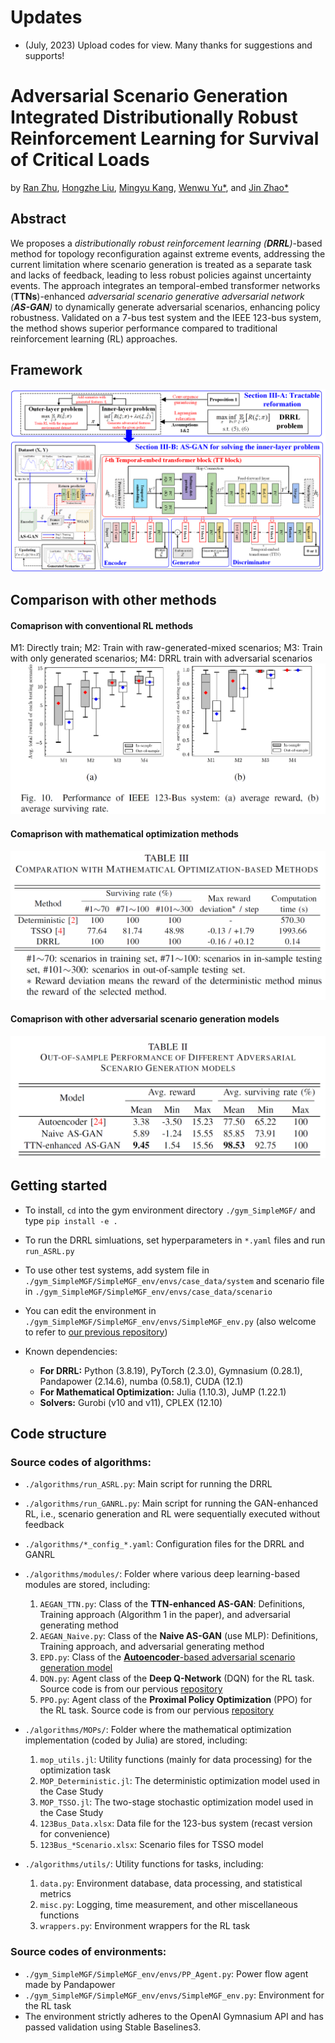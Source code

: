 # Updates

- (July, 2023) Upload codes for view. Many thanks for suggestions and supports!


# Adversarial Scenario Generation Integrated Distributionally Robust Reinforcement Learning for Survival of Critical Loads
by [Ran Zhu](https://scholar.google.com/citations?hl=zh-CN&user=ETHzl_0AAAAJ), [Hongzhe Liu](https://scholar.google.com/citations?hl=zh-CN&user=M6fT730AAAAJ), [Mingyu Kang](https://scholar.google.com/citations?hl=zh-CN&user=2CGxd5sAAAAJ), [Wenwu Yu*](https://scholar.google.com/citations?hl=zh-CN&user=I7XxngUAAAAJ), and [Jin Zhao*](https://scholar.google.com/citations?hl=zh-CN&user=vV68wh8AAAAJ)

## Abstract
We proposes a *distributionally robust reinforcement learning (**DRRL**)*-based method for topology reconfiguration against extreme events, addressing the current limitation where scenario generation is treated as a separate task and lacks of feedback, leading to less robust policies against uncertainty events. The approach integrates an temporal-embed transformer networks (**TTNs**)-enhanced *adversarial scenario generative adversarial network (**AS-GAN**)* to dynamically generate adversarial scenarios, enhancing policy robustness. Validated on a 7-bus test system and the IEEE 123-bus system, the method shows superior performance compared to traditional reinforcement learning (RL) approaches.

## Framework
![Implementation Approach](/pics/AEGAN.png)

## Comparison with other methods
#### Comaprison with conventional RL methods
M1: Directly train; M2: Train with raw-generated-mixed scenarios; M3: Train with only generated scenarios; M4: DRRL train with adversarial scenarios
![Comparison](/pics/Compare_OtherRL.png)
#### Comaprison with mathematical optimization methods
![Comparison](/pics/Compare_MP.png)
#### Comaprison with other adversarial scenario generation models
![Comparison](/pics/Compare_SGs.png)

## Getting started
- To install, `cd` into the gym environment directory `./gym_SimpleMGF/` and type `pip install -e .`

- To run the DRRL simluations, set hyperparameters in `*.yaml` files and run `run_ASRL.py`

- To use other test systems, add system file in `./gym_SimpleMGF/SimpleMGF_env/envs/case_data/system` and scenario file in `./gym_SimpleMGF/SimpleMGF_env/envs/case_data/scenario`

- You can edit the environment in `./gym_SimpleMGF/SimpleMGF_env/envs/SimpleMGF_env.py` (also welcome to refer to [our previous repository](\https://github.com/RanZhu1989/IL_Self_Healing))

- Known dependencies: 
  - **For DRRL:** Python (3.8.19), PyTorch (2.3.0), Gymnasium (0.28.1), Pandapower (2.14.6), numba (0.58.1), CUDA (12.1)
  - **For Mathematical Optimization:** Julia (1.10.3), JuMP (1.22.1)
  - **Solvers:** Gurobi (v10 and v11), CPLEX (12.10)

## Code structure
### Source codes of algorithms:
- `./algorithms/run_ASRL.py`: Main script for running the DRRL
- `./algorithms/run_GANRL.py`: Main script for running the GAN-enhanced RL, i.e., scenario generation and RL were sequentially executed without feedback
- `./algorithms/*_config_*.yaml`: Configuration files for the DRRL and GANRL
- `./algorithms/modules/`: Folder where various deep learning-based modules are stored, including:
  1) `AEGAN_TTN.py`: Class of the **TTN-enhanced AS-GAN**: Definitions, Training approach (Algorithm 1 in the paper), and adversarial generating method
  2) `AEGAN_Naive.py`: Class of the **Naive AS-GAN** (use MLP): Definitions, Training approach, and adversarial generating method
  3) `EPD.py`: Class of the [**Autoencoder**-based adversarial scenario generation model](\https://github.com/irom-lab/DRAGEN)
  4) `DQN.py`: Agent class of the **Deep Q-Network** (DQN) for the RL task. Source code is from our pervious [repository](\https://github.com/RanZhu1989/RL_PlayGround)
  5) `PPO.py`: Agent class of the **Proximal Policy Optimization** (PPO) for the RL task. Source code is from our pervious [repository](\https://github.com/RanZhu1989/RL_PlayGround)

- `./algorithms/MOPs/`: Folder where the mathematical optimization implementation (coded by Julia) are stored, including:
  1) `mop_utils.jl`: Utility functions (mainly for data processing) for the optimization task
  2) `MOP_Deterministic.jl`: The deterministic optimization model used in the Case Study
  3) `MOP_TSSO.jl`: The two-stage stochastic optimization model used in the Case Study
  4) `123Bus_Data.xlsx`: Data file for the 123-bus system (recast version for convenience)
  5) `123Bus_*Scenario.xlsx`: Scenario files for TSSO model
- `./algorithms/utils/`: Utility functions for tasks, including:
  1) `data.py`: Environment database, data processing, and statistical metrics
  2) `misc.py`: Logging, time measurement, and other miscellaneous functions
  3) `wrappers.py`: Environment wrappers for the RL task
### Source codes of environments:
- `./gym_SimpleMGF/SimpleMGF_env/envs/PP_Agent.py`: Power flow agent made by Pandapower
- `./gym_SimpleMGF/SimpleMGF_env/envs/SimpleMGF_env.py`: Environment for the RL task
- The environment strictly adheres to the OpenAI Gymnasium API and has passed validation using Stable Baselines3.